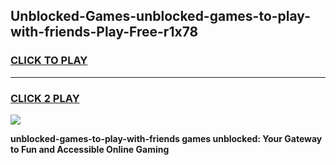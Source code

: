
## Unblocked-Games-unblocked-games-to-play-with-friends-Play-Free-r1x78
<h3>
<a href="https://premium76.site?title=unblocked-games-to-play-with-friends&ref=23A">CLICK TO PLAY</a></h3>
<hr>

<h3>
<a href="https://premium76.site?title=unblocked-games-to-play-with-friends&ref=23A">CLICK 2 PLAY</a>
  
</h3>

<a href="https://premium76.site?title=unblocked-games-to-play-with-friends&ref=23A"><img src="https://clearcache.store/games.png"></a>


**unblocked-games-to-play-with-friends games unblocked: Your Gateway to Fun and Accessible Online Gaming**
